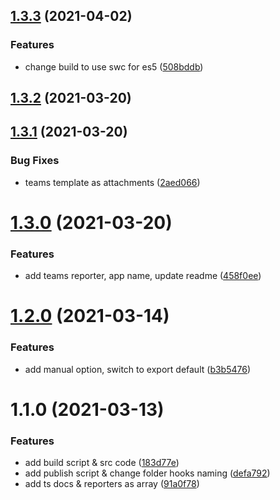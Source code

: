 ## [1.3.3](https://github.com/josteph/browlog/compare/1.3.2...1.3.3) (2021-04-02)


### Features

* change build to use swc for es5 ([508bddb](https://github.com/josteph/browlog/commit/508bddbd764c76d156e1981e6d747963b170df12))

## [1.3.2](https://github.com/josteph/browlog/compare/1.3.1...1.3.2) (2021-03-20)

## [1.3.1](https://github.com/josteph/browlog/compare/1.3.0...1.3.1) (2021-03-20)


### Bug Fixes

* teams template as attachments ([2aed066](https://github.com/josteph/browlog/commit/2aed06671692077e646a767f2255edf1caace2c6))

# [1.3.0](https://github.com/josteph/browlog/compare/1.2.0...1.3.0) (2021-03-20)


### Features

* add teams reporter, app name, update readme ([458f0ee](https://github.com/josteph/browlog/commit/458f0ee830ea6fb1fa8883f5cace4a7891c59b03))

# [1.2.0](https://github.com/josteph/browlog/compare/1.1.0...1.2.0) (2021-03-14)


### Features

* add manual option, switch to export default ([b3b5476](https://github.com/josteph/browlog/commit/b3b5476a19579c48fc4bcafa108bd320722cc788))

# 1.1.0 (2021-03-13)


### Features

* add build script & src code ([183d77e](https://github.com/josteph/browlog/commit/183d77e575fcb9c852f3d510036091e676ff40dc))
* add publish script & change folder hooks naming ([defa792](https://github.com/josteph/browlog/commit/defa792a233a6f50009d38ed064e023c590a1383))
* add ts docs & reporters as array ([91a0f78](https://github.com/josteph/browlog/commit/91a0f78e6cc89856dc341c5258037fb0d6d33bb3))

